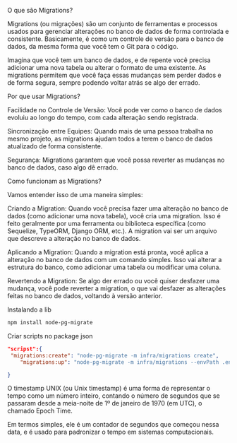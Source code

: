 O que são Migrations?

Migrations (ou migrações) são um conjunto de ferramentas e processos usados para gerenciar alterações no banco de dados de forma controlada e consistente. Basicamente, é como um controle de versão para o banco de dados, da mesma forma que você tem o Git para o código.

Imagina que você tem um banco de dados, e de repente você precisa adicionar uma nova tabela ou alterar o formato de uma existente. As migrations permitem que você faça essas mudanças sem perder dados e de forma segura, sempre podendo voltar atrás se algo der errado.

Por que usar Migrations?

Facilidade no Controle de Versão: Você pode ver como o banco de dados evoluiu ao longo do tempo, com cada alteração sendo registrada.

Sincronização entre Equipes: Quando mais de uma pessoa trabalha no mesmo projeto, as migrations ajudam todos a terem o banco de dados atualizado de forma consistente.

Segurança: Migrations garantem que você possa reverter as mudanças no banco de dados, caso algo dê errado.

Como funcionam as Migrations?

Vamos entender isso de uma maneira simples:

Criando a Migration:
Quando você precisa fazer uma alteração no banco de dados (como adicionar uma nova tabela), você cria uma migration. Isso é feito geralmente por uma ferramenta ou biblioteca específica (como Sequelize, TypeORM, Django ORM, etc.). A migration vai ser um arquivo que descreve a alteração no banco de dados.

Aplicando a Migration:
Quando a migration está pronta, você aplica a alteração no banco de dados com um comando simples. Isso vai alterar a estrutura do banco, como adicionar uma tabela ou modificar uma coluna.

Revertendo a Migration:
Se algo der errado ou você quiser desfazer uma mudança, você pode reverter a migration, o que vai desfazer as alterações feitas no banco de dados, voltando à versão anterior.

Instalando a lib

```bash
npm install node-pg-migrate
```

Criar scripts no package json

```json
"scripst":{
 "migrations:create": "node-pg-migrate -m infra/migrations create",
    "migrations:up": "node-pg-migrate -m infra/migrations --envPath .env up",

}
```

O timestamp UNIX (ou Unix timestamp) é uma forma de representar o tempo como um número inteiro, contando o número de segundos que se passaram desde a meia-noite de 1º de janeiro de 1970 (em UTC), o chamado Epoch Time.

Em termos simples, ele é um contador de segundos que começou nessa data, e é usado para padronizar o tempo em sistemas computacionais.
